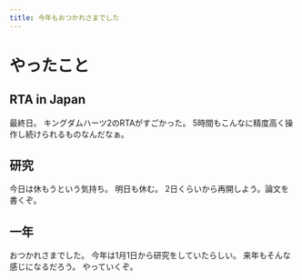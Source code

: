 ```yaml
---
title: 今年もおつかれさまでした
---
```


# やったこと

## RTA in Japan

最終日。
キングダムハーツ2のRTAがすごかった。
5時間もこんなに精度高く操作し続けられるものなんだなぁ。

## 研究

今日は休もうという気持ち。
明日も休む。
2日くらいから再開しよう。論文を書くぞ。

## 一年

おつかれさまでした。
今年は1月1日から研究をしていたらしい。
来年もそんな感じになるだろう。
やっていくぞ。
